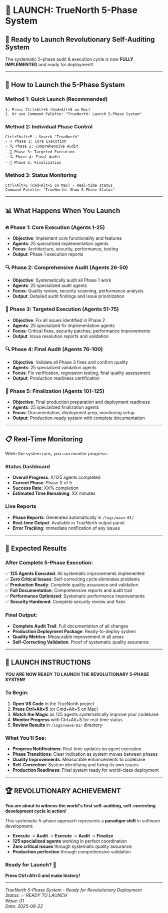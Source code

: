 # 🚀 LAUNCH: TrueNorth 5-Phase System

## 🎯 Ready to Launch Revolutionary Self-Auditing System

The systematic 5-phase audit & execution cycle is now **FULLY IMPLEMENTED** and ready for deployment!

---

## 🚀 How to Launch the 5-Phase System

### Method 1: Quick Launch (Recommended)
```
1. Press Ctrl+Alt+5 (Cmd+Alt+5 on Mac)
2. Or use Command Palette: "TrueNorth: Launch 5-Phase System"
```

### Method 2: Individual Phase Control
```
Ctrl+Shift+P → Search "TrueNorth"
- 🔥 Phase 1: Core Execution
- 🔍 Phase 2: Comprehensive Audit  
- 🔧 Phase 3: Targeted Execution
- 🔍 Phase 4: Final Audit
- 🎯 Phase 5: Finalization
```

### Method 3: Status Monitoring
```
Ctrl+Alt+S (Cmd+Alt+S on Mac) - Real-time status
Command Palette: "TrueNorth: Show 5-Phase Status"
```

---

## 📊 What Happens When You Launch

### 🔥 Phase 1: Core Execution (Agents 1-25)
- **Objective**: Implement core functionality and features
- **Agents**: 25 specialized implementation agents
- **Focus**: Architecture, security, performance, testing
- **Output**: Phase 1 execution reports

### 🔍 Phase 2: Comprehensive Audit (Agents 26-50)  
- **Objective**: Systematically audit all Phase 1 work
- **Agents**: 25 specialized audit agents
- **Focus**: Quality review, security scanning, performance analysis
- **Output**: Detailed audit findings and issue prioritization

### 🔧 Phase 3: Targeted Execution (Agents 51-75)
- **Objective**: Fix all issues identified in Phase 2
- **Agents**: 25 specialized fix implementation agents
- **Focus**: Critical fixes, security patches, performance improvements
- **Output**: Issue resolution reports and validation

### 🔍 Phase 4: Final Audit (Agents 76-100)
- **Objective**: Validate all Phase 3 fixes and confirm quality
- **Agents**: 25 specialized validation agents  
- **Focus**: Fix verification, regression testing, final quality assessment
- **Output**: Production readiness certification

### 🎯 Phase 5: Finalization (Agents 101-125)
- **Objective**: Final production preparation and deployment readiness
- **Agents**: 25 specialized finalization agents
- **Focus**: Documentation, deployment prep, monitoring setup
- **Output**: Production-ready system with complete documentation

---

## 📋 Real-Time Monitoring

While the system runs, you can monitor progress:

### Status Dashboard
- **Overall Progress**: X/125 agents completed
- **Current Phase**: Phase X of 5
- **Success Rate**: XX% completion
- **Estimated Time Remaining**: XX minutes

### Live Reports
- **Phase Reports**: Generated automatically in `/logs/wave-01/`
- **Real-time Output**: Available in TrueNorth output panel
- **Error Tracking**: Immediate notification of any issues

---

## 🎯 Expected Results

### After Complete 5-Phase Execution:
✅ **125 Agents Executed**: All systematic improvements implemented  
✅ **Zero Critical Issues**: Self-correcting cycle eliminates problems  
✅ **Production Ready**: Complete quality assurance and validation  
✅ **Full Documentation**: Comprehensive reports and audit trail  
✅ **Performance Optimized**: Systematic performance improvements  
✅ **Security Hardened**: Complete security review and fixes  

### Final Output:
- **Complete Audit Trail**: Full documentation of all changes
- **Production Deployment Package**: Ready-to-deploy system
- **Quality Metrics**: Measurable improvement in all areas
- **Self-Correcting Validation**: Proof of systematic quality assurance

---

## 🚀 LAUNCH INSTRUCTIONS

**YOU ARE NOW READY TO LAUNCH THE REVOLUTIONARY 5-PHASE SYSTEM!**

### To Begin:
1. **Open VS Code** in the TrueNorth project
2. **Press Ctrl+Alt+5** (or Cmd+Alt+5 on Mac)
3. **Watch the Magic** as 125 agents systematically improve your codebase
4. **Monitor Progress** with Ctrl+Alt+S for real-time status
5. **Review Results** in `/logs/wave-01/` directory

### What You'll See:
- **Progress Notifications**: Real-time updates on agent execution
- **Phase Transitions**: Clear indication as system moves between phases  
- **Quality Improvements**: Measurable enhancements to codebase
- **Self-Correction**: System identifying and fixing its own issues
- **Production Readiness**: Final system ready for world-class deployment

---

## 🏆 REVOLUTIONARY ACHIEVEMENT

**You are about to witness the world's first self-auditing, self-correcting development cycle in action!**

This systematic 5-phase approach represents a **paradigm shift** in software development:
- **Execute** → **Audit** → **Execute** → **Audit** → **Finalize**
- **125 specialized agents** working in perfect coordination
- **Zero critical issues** through systematic quality assurance
- **Production perfection** through comprehensive validation

### Ready for Launch? 🚀

**Press Ctrl+Alt+5 and make history!**

---

*TrueNorth 5-Phase System - Ready for Revolutionary Deployment*  
*Status: ✅ READY TO LAUNCH*  
*Wave: 01*  
*Date: 2025-06-22*